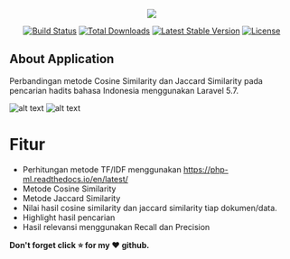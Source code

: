 <p align="center"><img src="https://laravel.com/assets/img/components/logo-laravel.svg"></p>

<p align="center">
<a href="https://travis-ci.org/laravel/framework"><img src="https://travis-ci.org/laravel/framework.svg" alt="Build Status"></a>
<a href="https://packagist.org/packages/laravel/framework"><img src="https://poser.pugx.org/laravel/framework/d/total.svg" alt="Total Downloads"></a>
<a href="https://packagist.org/packages/laravel/framework"><img src="https://poser.pugx.org/laravel/framework/v/stable.svg" alt="Latest Stable Version"></a>
<a href="https://packagist.org/packages/laravel/framework"><img src="https://poser.pugx.org/laravel/framework/license.svg" alt="License"></a>
</p>

## About Application

Perbandingan metode Cosine Similarity dan Jaccard Similarity pada pencarian hadits bahasa Indonesia menggunakan Laravel 5.7.

![alt text](https://raw.githubusercontent.com/YogaAPSY/bimbel-online/master/Screenshot_79.png)
![alt text](https://raw.githubusercontent.com/YogaAPSY/bimbel-online/master/Screenshot_80.png)

# Fitur
- Perhitungan metode TF/IDF menggunakan https://php-ml.readthedocs.io/en/latest/
- Metode Cosine Similarity
- Metode Jaccard Similarity
- Nilai hasil cosine similarity dan jaccard similarity tiap dokumen/data.
- Highlight hasil pencarian
- Hasil relevansi menggunakan Recall dan Precision

**Don't forget click :star: for my :heart: github.**
